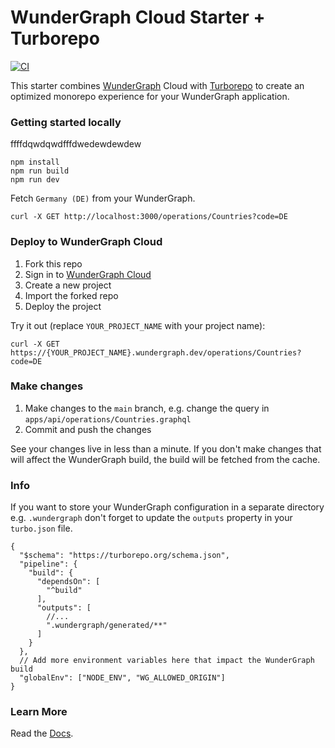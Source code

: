 # WunderGraph Cloud Starter + Turborepo

[![CI](https://github.com/wundergraph/cloud-starter-turbo/actions/workflows/ci.yaml/badge.svg)](https://github.com/wundergraph/cloud-starter-turbo/actions/workflows/ci.yaml)

This starter combines [WunderGraph](https://wundergraph.com/) Cloud with [Turborepo](https://github.com/vercel/turbo) to create an optimized monorepo experience for your WunderGraph application.

### Getting started locally
ffffdqwdqwdfffdwedewdewdew
```shell
npm install
npm run build
npm run dev
```

Fetch `Germany (DE)` from your WunderGraph.

```shell
curl -X GET http://localhost:3000/operations/Countries?code=DE
```

### Deploy to WunderGraph Cloud

1. Fork this repo
2. Sign in to [WunderGraph Cloud](https://cloud.wundergraph.com)
3. Create a new project
4. Import the forked repo
5. Deploy the project

Try it out (replace `YOUR_PROJECT_NAME` with your project name):

```shell
curl -X GET https://{YOUR_PROJECT_NAME}.wundergraph.dev/operations/Countries?code=DE
```

### Make changes

1. Make changes to the `main` branch, e.g. change the query in `apps/api/operations/Countries.graphql`
2. Commit and push the changes

See your changes live in less than a minute. If you don't make changes that will affect the WunderGraph build, the build will be fetched from the cache.

### Info

If you want to store your WunderGraph configuration in a separate directory e.g. `.wundergraph` don't forget to update the `outputs` property in your `turbo.json` file.

```json5
{
  "$schema": "https://turborepo.org/schema.json",
  "pipeline": {
    "build": {
      "dependsOn": [
        "^build"
      ],
      "outputs": [
        //...
        ".wundergraph/generated/**"
      ]
    }
  },
  // Add more environment variables here that impact the WunderGraph build
  "globalEnv": ["NODE_ENV", "WG_ALLOWED_ORIGIN"]
}

```

### Learn More

Read the [Docs](https://wundergraph.com/docs).
